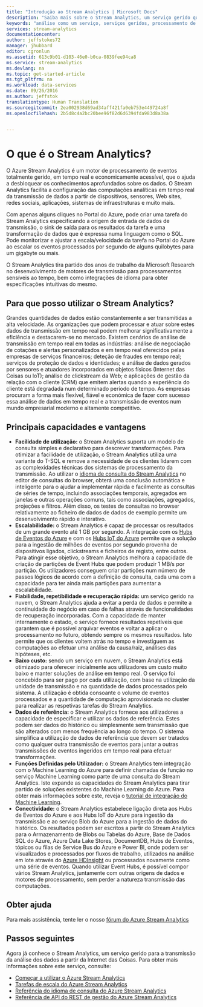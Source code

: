 ```yaml
---
title: "Introdução ao Stream Analytics | Microsoft Docs"
description: "Saiba mais sobre o Stream Analytics, um serviço gerido que o ajuda a analisar os dados de transmissão a partir da Internet de Coisas (IoT) em tempo real."
keywords: "análise como um serviço, serviços geridos, processamento de fluxo, stream analytics, o que é o stream analytics"
services: stream-analytics
documentationcenter: 
author: jeffstokes72
manager: jhubbard
editor: cgronlun
ms.assetid: 613c9b01-d103-46e0-b0ca-0839fee94ca8
ms.service: stream-analytics
ms.devlang: na
ms.topic: get-started-article
ms.tgt_pltfrm: na
ms.workload: data-services
ms.date: 09/26/2016
ms.author: jeffstok
translationtype: Human Translation
ms.sourcegitcommit: 2ea002938d69ad34aff421fa0eb753e449724a8f
ms.openlocfilehash: 2b5d8c4a2bc20bee96f82d6d6394fda983d8a38a


---
```

# <a name="what-is-stream-analytics"></a>O que é o Stream Analytics?
O Azure Stream Analytics é um motor de processamento de eventos totalmente gerido, em tempo real e economicamente acessível, que o ajuda a desbloquear os conhecimentos aprofundados sobre os dados. O Stream Analytics facilita a configuração das computações analíticas em tempo real da transmissão de dados a partir de dispositivos, sensores, Web sites, redes sociais, aplicações, sistemas de infraestruturas e muito mais.

Com apenas alguns cliques no Portal do Azure, pode criar uma tarefa do Stream Analytics especificando a origem de entrada de dados de transmissão, o sink de saída para os resultados da tarefa e uma transformação de dados que é expressa numa linguagem como o SQL. Pode monitorizar e ajustar a escala/velocidade da tarefa no Portal do Azure ao escalar os eventos processados por segundo de alguns quilobytes para um gigabyte ou mais.

O Stream Analytics tira partido dos anos de trabalho da Microsoft Research no desenvolvimento de motores de transmissão para processamentos sensíveis ao tempo, bem como integrações de idioma para obter especificações intuitivas do mesmo.

## <a name="what-can-i-use-stream-analytics-for"></a>Para que posso utilizar o Stream Analytics?
Grandes quantidades de dados estão constantemente a ser transmitidas a alta velocidade. As organizações que podem processar e atuar sobre estes dados de transmissão em tempo real podem melhorar significativamente a eficiência e destacarem-se no mercado. Existem cenários de análise de transmissão em tempo real em todas as indústrias: análise de negociação de cotações e alertas personalizados e em tempo real oferecidos pelas empresas de serviços financeiros; deteção de fraudes em tempo real; serviços de proteção de dados e identidades; e análise de dados gerados por sensores e atuadores incorporados em objetos físicos (Internet das Coisas ou IoT); análise de clickstream da Web; e aplicações de gestão da relação com o cliente (CRM) que emitem alertas quando a experiência do cliente está degradada num determinado período de tempo. As empresas procuram a forma mais flexível, fiável e económica de fazer com sucesso essa análise de dados em tempo real e a transmissão de eventos num mundo empresarial moderno e altamente competitivo.

## <a name="key-capabilities-and-benefits"></a>Principais capacidades e vantagens
* **Facilidade de utilização:** o Stream Analytics suporta um modelo de consulta simples e declarativo para descrever transformações. Para otimizar a facilidade de utilização, o Stream Analytics utiliza uma variante do T-SQL e remove a necessidade de os clientes lidarem com as complexidades técnicas dos sistemas de processamento da transmissão. Ao utilizar o [idioma de consulta do Stream Analytics](https://msdn.microsoft.com/library/azure/dn834998.aspx) no editor de consultas do browser, obterá uma conclusão automática e inteligente para o ajudar a implementar rápida e facilmente as consultas de séries de tempo, incluindo associações temporais, agregados em janelas e outras operações comuns, tais como associações, agregados, projeções e filtros. Além disso, os testes de consultas no browser relativamente ao ficheiro de dados de dados de exemplo permite um desenvolvimento rápido e interativo.  
* **Escalabilidade:** o Stream Analytics é capaz de processar os resultados de um grande evento até 1 GB por segundo. A integração com os [Hubs de Eventos do Azure](https://azure.microsoft.com/services/event-hubs/) e com os [Hubs IoT do Azure](https://azure.microsoft.com/services/iot-hub/) permite que a solução para a ingestão de milhões de eventos por segundo provenha de dispositivos ligados, clickstreams e ficheiros de registo, entre outros. Para atingir esse objetivo, o Stream Analytics melhora a capacidade de criação de partições de Event Hubs que podem produzir 1 MB/s por partição. Os utilizadores conseguem criar partições num número de passos lógicos de acordo com a definição de consulta, cada uma com a capacidade para ter ainda mais partições para aumentar a escalabilidade.  
* **Fiabilidade, repetibilidade e recuperação rápida:** um serviço gerido na nuvem, o Stream Analytics ajuda a evitar a perda de dados e permite a continuidade do negócio em caso de falhas através de funcionalidades de recuperação incorporadas. Com a capacidade de manter internamente o estado, o serviço fornece resultados repetíveis que garantem que é possível arquivar eventos e voltar a aplicar o processamento no futuro, obtendo sempre os mesmos resultados. Isto permite que os clientes voltem atrás no tempo e investiguem as computações ao efetuar uma análise da causa/raiz, análises das hipóteses, etc.  
* **Baixo custo:** sendo um serviço em nuvem, o Stream Analytics está otimizado para oferecer inicialmente aos utilizadores um custo muito baixo e manter soluções de análise em tempo real. O serviço foi concebido para ser pago por cada utilização, com base na utilização da unidade de transmissão e na quantidade de dados processados pelo sistema. A utilização é obtida consoante o volume de eventos processados e a quantidade de computação aprovisionada no cluster para realizar as respetivas tarefas do Stream Analytics.  
* **Dados de referência:** o Stream Analytics fornece aos utilizadores a capacidade de especificar e utilizar os dados de referência. Estes podem ser dados do histórico ou simplesmente sem transmissão que são alterados com menos frequência ao longo do tempo. O sistema simplifica a utilização de dados de referência que devem ser tratados como qualquer outra transmissão de eventos para juntar a outras transmissões de eventos ingeridos em tempo real para efetuar transformações.  
* **Funções Definidas pelo Utilizador:** o Stream Analytics tem integração com o Machine Learning do Azure para definir chamadas de função no serviço Machine Learning como parte de uma consulta do Stream Analytics. Isto expande as capacidades do Stream Analytics para tirar partido de soluções existentes do Machine Learning do Azure. Para obter mais informações sobre este, reveja o [tutorial de integração do Machine Learning](stream-analytics-machine-learning-integration-tutorial.md).
* **Conectividade:** o Stream Analytics estabelece ligação direta aos Hubs de Eventos do Azure e aos Hubs IoT do Azure para ingestão da transmissão e ao serviço Blob do Azure para a ingestão de dados do histórico. Os resultados podem ser escritos a partir do Stream Analytics para o Armazenamento de Blobs ou Tabelas do Azure, Base de Dados SQL do Azure, Azure Data Lake Stores, DocumentDB, Hubs de Eventos, tópicos ou filas de Service Bus do Azure e Power BI, onde podem ser visualizados e processados por fluxos de trabalho, utilizados na análise em lote através do [Azure HDInsight](https://azure.microsoft.com/services/hdinsight/) ou processados novamente como uma série de eventos. Quando utilizar Event Hubs, é possível compor vários Stream Analytics, juntamente com outras origens de dados e motores de processamento, sem perder a natureza transmissão das computações.  

## <a name="get-help"></a>Obter ajuda
Para mais assistência, tente ler o nosso [fórum do Azure Stream Analytics](https://social.msdn.microsoft.com/Forums/en-US/home?forum=AzureStreamAnalytics)

## <a name="next-steps"></a>Passos seguintes
Agora já conhece o Stream Analytics, um serviço gerido para a transmissão da análise dos dados a partir da Internet das Coisas. Para obter mais informações sobre este serviço, consulte:

* [Começar a utilizar o Azure Stream Analytics](stream-analytics-get-started.md)
* [Tarefas de escala do Azure Stream Analytics](stream-analytics-scale-jobs.md)
* [Referência do idioma de consulta do Azure Stream Analytics](https://msdn.microsoft.com/library/azure/dn834998.aspx)
* [Referência de API do REST de gestão do Azure Stream Analytics](https://msdn.microsoft.com/library/azure/dn835031.aspx)




<!--HONumber=Nov16_HO2-->


